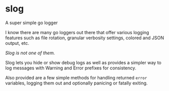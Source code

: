 # slog

A super simple go logger

I know there are many go loggers out there that offer various logging features such as file rotation, granular verbosity settings, colored and JSON output, etc.

_Slog is not one of them._

Slog lets you hide or show debug logs as well as provides a simpler way to log messages with Warning and Error prefixes for consistency.

Also provided are a few simple methods for handling returned `error` variables, logging them out and optionally panicing or fatally exiting.
